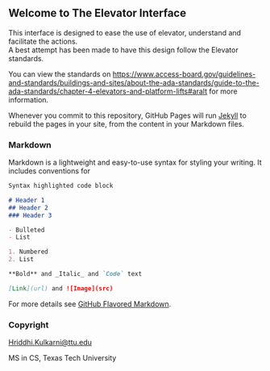 ## Welcome to The Elevator Interface 

This interface is designed to ease the use of elevator, understand and facilitate the actions.  
A best attempt has been made to have this design follow the Elevator standards. 

You can view the standards on https://www.access-board.gov/guidelines-and-standards/buildings-and-sites/about-the-ada-standards/guide-to-the-ada-standards/chapter-4-elevators-and-platform-lifts#aralt for more information. 


Whenever you commit to this repository, GitHub Pages will run [Jekyll](https://jekyllrb.com/) to rebuild the pages in your site, from the content in your Markdown files.

### Markdown

Markdown is a lightweight and easy-to-use syntax for styling your writing. It includes conventions for

```markdown
Syntax highlighted code block

# Header 1
## Header 2
### Header 3

- Bulleted
- List

1. Numbered
2. List

**Bold** and _Italic_ and `Code` text

[Link](url) and ![Image](src)
```

For more details see [GitHub Flavored Markdown](https://guides.github.com/features/mastering-markdown/).



### Copyright
Hriddhi.Kulkarni@ttu.edu

MS in CS, Texas Tech University
